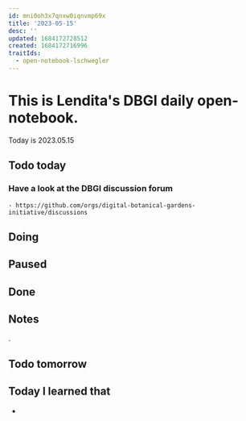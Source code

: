 ```yaml
---
id: mni0oh3x7qnxw0iqnvmp69x
title: '2023-05-15'
desc: ''
updated: 1684172728512
created: 1684172716996
traitIds:
  - open-notebook-lschwegler
---
```


# This is Lendita's DBGI daily open-notebook.

Today is 2023.05.15

## Todo today

### Have a look at the DBGI discussion forum
    - https://github.com/orgs/digital-botanical-gardens-initiative/discussions
###
###

## Doing

## Paused

## Done

## Notes
. 
## Todo tomorrow

###
###
###


## Today I learned that

-
